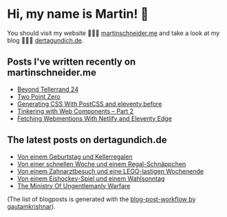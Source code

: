 # Hi, my name is Martin! 👋 
You should visit my website 👨🏼‍💻  [martinschneider.me](https://martinschneider.me) and take a look at my blog 🤷🏼‍♂️ [dertagundich.de](https://www.dertagundich.de).

## Posts I've written recently on martinschneider.me
<!-- MSME-POST-LIST:START -->
- [Beyond Tellerrand 24](https://martinschneider.me/articles/beyond-tellerrand-24/)
- [Two Point Zero](https://martinschneider.me/articles/two-point-zero/)
- [Generating CSS With PostCSS and eleventy.before](https://martinschneider.me/articles/generating-css-with-postcss-and-eleventy-before/)
- [Tinkering with Web Components – Part 2](https://martinschneider.me/articles/tinkering-with-web-components-part-2/)
- [Fetching Webmentions With Netlify and Eleventy Edge](https://martinschneider.me/articles/fetching-webmentions-with-netlify-and-eleventy-edge/)
<!-- MSME-POST-LIST:END -->

## The latest posts on dertagundich.de
<!-- DTUI-POST-LIST:START -->
- [Von einem Geburtstag und Kellerregalen](https://www.dertagundich.de/2025/10/von-einem-geburtstag-und-kellerregalen)
- [Von einer schnellen Woche und einem Regal-Schnäppchen](https://www.dertagundich.de/2025/10/von-einer-schnellen-woche-und-einem-regal-schnappchen)
- [Von einem Zahnarztbesuch und eine LEGO-lastigen Wochenende](https://www.dertagundich.de/2025/09/von-einem-zahnarztbesuch-und-eine-lego-lastigen-wochenende)
- [Von einem Eishockey-Spiel und einem Wahlsonntag](https://www.dertagundich.de/2025/09/von-einem-eishockey-spiel-und-einem-wahlsonntag)
- [The Ministry Of Ungentlemanly Warfare](https://www.dertagundich.de/2025/09/the-ministry-of-ungentlemanly-warfare)
<!-- DTUI-POST-LIST:END -->

(The list of blogposts is generated with the [blog-post-workflow by gautamkrishnar](https://github.com/gautamkrishnar/blog-post-workflow)).
